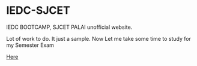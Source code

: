 # IEDC-SJCET
IEDC BOOTCAMP, SJCET PALAI unofficial website.

Lot of work to do. It just a sample. 
Now Let me take some time to study for my Semester Exam

[Here](https://rajatsandeepsen.github.io/IEDC/iedc.html)
